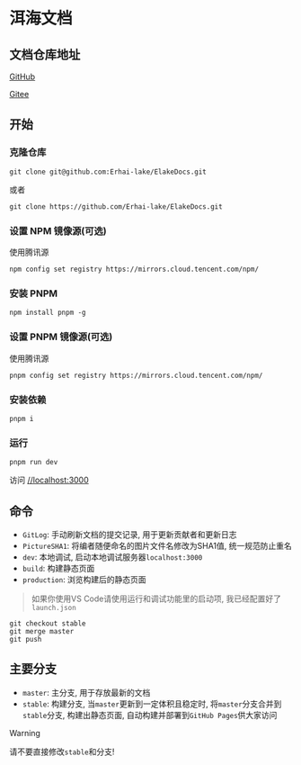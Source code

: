 # 洱海文档

## 文档仓库地址

[GitHub](//github.com/Erhai-lake/elake-docs)

[Gitee](//gitee.com/erhai-lake/elake-docs)

## 开始

### 克隆仓库

```shell
git clone git@github.com:Erhai-lake/ElakeDocs.git
```

或者

```shell
git clone https://github.com/Erhai-lake/ElakeDocs.git
```
### 设置 NPM 镜像源(可选)

使用腾讯源

```shell
npm config set registry https://mirrors.cloud.tencent.com/npm/
```

### 安装 PNPM

```shell
npm install pnpm -g
```

### 设置 PNPM 镜像源(可选)

使用腾讯源

```shell
pnpm config set registry https://mirrors.cloud.tencent.com/npm/
```

### 安装依赖

```shell
pnpm i
```

### 运行

```shell
pnpm run dev
```

访问 [//localhost:3000](//localhost:3000)

## 命令

* `GitLog`: 手动刷新文档的提交记录, 用于更新贡献者和更新日志
* `PictureSHA1`: 将编者随便命名的图片文件名修改为SHA1值, 统一规范防止重名
* `dev`: 本地调试, 启动本地调试服务器`localhost:3000`
* `build`: 构建静态页面
* `production`: 浏览构建后的静态页面

> 如果你使用VS Code请使用运行和调试功能里的启动项, 我已经配置好了`launch.json`

```shell
git checkout stable
git merge master
git push
```

## 主要分支

* `master`: 主分支, 用于存放最新的文档
* `stable`: 构建分支, 当`master`更新到一定体积且稳定时, 将`master`分支合并到`stable`分支, 构建出静态页面, 自动构建并部署到`GitHub Pages`供大家访问

> [!WARNING]
> 请不要直接修改`stable`和分支!
